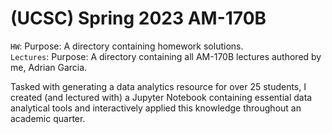 # (UCSC) Spring 2023 AM-170B
`HW`: Purpose: A directory containing homework solutions. <br>
`Lectures`: Purpose: A directory containing all AM-170B lectures authored by me, Adrian Garcia.

Tasked with generating a data analytics resource for over 25 students, I created (and lectured with) a Jupyter Notebook containing essential data analytical tools and interactively applied this knowledge throughout an academic quarter.
